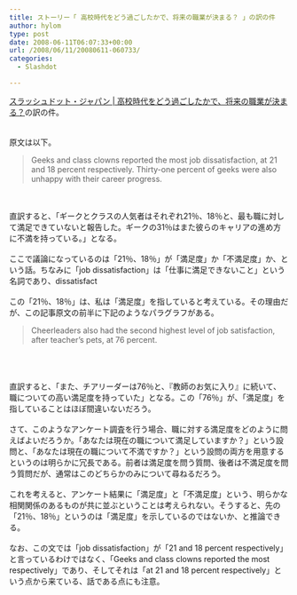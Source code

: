 ```yaml
---
title: ストーリー「 高校時代をどう過ごしたかで、将来の職業が決まる？ 」の訳の件
author: hylom
type: post
date: 2008-06-11T06:07:33+00:00
url: /2008/06/11/20080611-060733/
categories:
  - Slashdot

---
```

 [スラッシュドット・ジャパン | 高校時代をどう過ごしたかで、将来の職業が決まる？][1]の訳の件。  
</br>   
原文は以下。 

> <div>
>   Geeks and class clowns reported the most job dissatisfaction&#44; at 21 and 18 percent respectively. Thirty-one percent of geeks were also unhappy with their career progress.
> </div>

</br>  
</br>   
直訳すると、「ギークとクラスの人気者はそれぞれ21％、18％と、最も職に対して満足できていないと報告した。ギークの31％はまた彼らのキャリアの進め方に不満を持っている。」となる。</br>  
</br>   
ここで議論になっているのは「21％、18％」が「満足度」か「不満足度」か、という話。ちなみに「job dissatisfaction」は「仕事に満足できないこと」という名詞であり、dissatisfact</br>  
</br>   
この「21％、18％」は、私は「満足度」を指していると考えている。その理由だが、この記事原文の前半に下記のようなパラグラフがある。 

> <div>
>   Cheerleaders also had the second highest level of job satisfaction&#44; after teacher&#8217;s pets&#44; at 76 percent.
> </div>

</br>  
</br>  
</br>   
直訳すると、「また、チアリーダーは76％と、『教師のお気に入り』に続いて、職についての高い満足度を持っていた」となる。この「76％」が、「満足度」を指していることはほぼ間違いないだろう。</br>  
</br>   
さて、このようなアンケート調査を行う場合、職に対する満足度をどのように問えばよいだろうか。「あなたは現在の職について満足していますか？」という設問と、「あなたは現在の職について不満ですか？」という設問の両方を用意するというのは明らかに冗長である。前者は満足度を問う質問、後者は不満足度を問う質問だが、通常はこのどちらかのみについて尋ねるだろう。</br>  
</br>   
これを考えると、アンケート結果に「満足度」と「不満足度」という、明らかな相関関係のあるものが共に並ぶということは考えられない。そうすると、先の「21％、18％」というのは「満足度」を示しているのではないか、と推論できる。</br>  
</br>   
なお、この文では「job dissatisfaction」が「21 and 18 percent respectively」と言っているわけではなく、「Geeks and class clowns reported the most respectively」であり、そしてそれは「at 21 and 18 percent respectively」という点から来ている、話である点にも注意。</br>  
</br>  
</br>

 [1]: http://slashdot.jp/article.pl?sid=08/06/10/0545254
